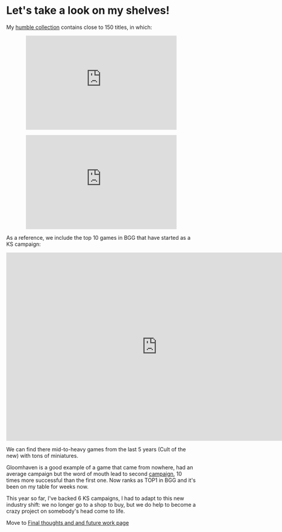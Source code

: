 
# Let's take a look on my shelves!

My [humble collection](https://boardgamegeek.com/user/bbol24) contains close to 150 titles, in which:

<p align="center">
<iframe
  src="https://dcl.dev.looker.com/embed/looks/882"
  width="400"
  height="250"
   frameborder='0'>
</iframe></p>

<p align="center">
<iframe
  src="https://dcl.dev.looker.com/embed/looks/883"
  width="400"
  height="250"
   frameborder='0'>
</iframe></p>

As a reference, we include the top 10 games in BGG that have started as a KS campaign:

<p align="center">
<iframe
  src="https://dcl.dev.looker.com/embed/looks/924"
  width="800"
  height="500"
   frameborder='0'>
</iframe></p>

We can find there mid-to-heavy games from the last 5 years (Cult of the new) with tons of miniatures.

Gloomhaven is a good example of a game that came from nowhere, had an average campaign but the word of mouth lead to second [campaign](https://www.kickstarter.com/projects/1350948450/gloomhaven-second-printing), 10 times more successful than the first one. Now ranks as TOP1 in BGG and it's been on my table for weeks now.

This year so far, I've backed 6 KS campaigns, I had to adapt to this new industry shift: we no longer go to a shop to buy, but we do help to become a crazy project on somebody's head come to life.

Move to [Final thoughts and and future work page](https://diegocamlooker.github.io/Kickstarter/final)
